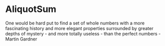 
<h1>AliquotSum</h1>
<p>
One would be hard put to find a set of whole numbers with a more fascinating history and more elegant properties surrounded by greater depths of mystery - and more totally useless - than the perfect numbers -Martin Gardner
</p>
<br>